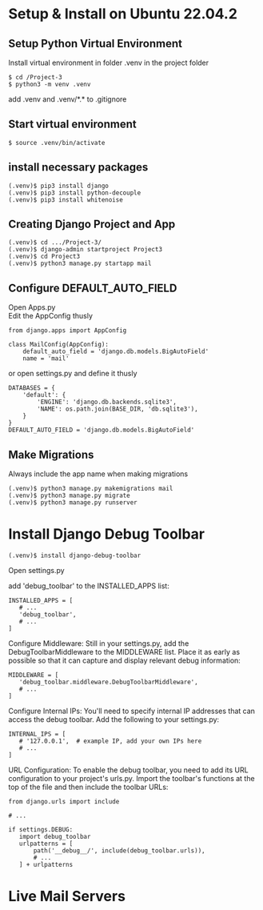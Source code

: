 
# Setup & Install on Ubuntu 22.04.2

## Setup Python Virtual Environment

Install virtual environment in folder .venv in the project folder  

```
$ cd /Project-3
$ python3 -m venv .venv
```
add .venv and .venv/\*.* to .gitignore

## Start virtual environment

```
$ source .venv/bin/activate
```


## install necessary packages

```
(.venv)$ pip3 install django
(.venv)$ pip3 install python-decouple
(.venv)$ pip3 install whitenoise
```

## Creating Django Project and App

```
(.venv)$ cd .../Project-3/
(.venv)$ django-admin startproject Project3
(.venv)$ cd Project3
(.venv)$ python3 manage.py startapp mail 
```

## Configure DEFAULT_AUTO_FIELD

Open Apps.py  
Edit the AppConfig thusly
```
from django.apps import AppConfig

class MailConfig(AppConfig):
    default_auto_field = 'django.db.models.BigAutoField'
    name = 'mail'
```
or open settings.py and define it thusly
```
DATABASES = {
    'default': {
        'ENGINE': 'django.db.backends.sqlite3',
        'NAME': os.path.join(BASE_DIR, 'db.sqlite3'),
    }
}
DEFAULT_AUTO_FIELD = 'django.db.models.BigAutoField'
```

## Make Migrations

Always include the app name when making migrations

```
(.venv)$ python3 manage.py makemigrations mail
(.venv)$ python3 manage.py migrate
(.venv)$ python3 manage.py runserver
```

# Install Django Debug Toolbar

```
(.venv)$ install django-debug-toolbar
```

Open settings.py  

add 'debug_toolbar' to the INSTALLED_APPS list:
```
INSTALLED_APPS = [
   # ...
   'debug_toolbar',
   # ...
]
```

Configure Middleware: Still in your settings.py, add the DebugToolbarMiddleware to the MIDDLEWARE list. Place it as early as possible so that it can capture and display relevant debug information:

```
MIDDLEWARE = [
   'debug_toolbar.middleware.DebugToolbarMiddleware',
   # ...
]
```

Configure Internal IPs: You'll need to specify internal IP addresses that can access the debug toolbar. Add the following to your settings.py:
```
INTERNAL_IPS = [
   # '127.0.0.1',  # example IP, add your own IPs here
   # ...
]
```

URL Configuration: To enable the debug toolbar, you need to add its URL configuration to your project's urls.py. Import the toolbar's functions at the top of the file and then include the toolbar URLs:

```
from django.urls import include

# ...

if settings.DEBUG:
   import debug_toolbar
   urlpatterns = [
       path('__debug__/', include(debug_toolbar.urls)),
       # ...
   ] + urlpatterns
```


# Live Mail Servers








   
